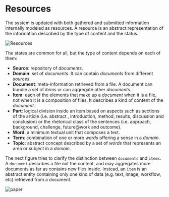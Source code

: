 # Resources

The system is updated with both gathered and submitted information internally modeled as  resources. A resource is an abstract representation of the information described by the type of  content and the status. 

![Resources](https://dl.dropboxusercontent.com/u/299257/librairy/figures/data-modelv0.2.png)

The states are common for all, but the type of content depends on each of them: 
* **Source**: repository of *documents*.
* **Domain**: set of *documents*. It can contain *documents* from different *sources*.
* **Document**: meta-information retrieved from a file. A document can bundle a set of *items* or can aggregate other *documents*.
* **Item**: each of the elements that make up a *document* when it is a file, not when it is a composition of files. It describes a kind of content of the *document*.
* **Part**: logical division inside an item based on aspects such as sections of the article  (i.e. abstract , introduction, method, results, discussion and conclusion) or the rhetorical class  of the sentences (i.e. approach, background, challenge, future@work and outcome).
* **Word**: a minimum textual unit that composes a text.
* **Term**: combination of one or more *words* offering a sense in a *domain*.
* **Topic**: abstract  concept  described  by  a  set  of  *words*  that  represents  an area  or  subject in a *domain*. 

The next figure tries to clarify the distinction between `documents` and `items`. A `document` describes a file not the content, and may aggregates more documents as far as contains new files inside. Instead, an `item` is an abstract entity containing only one kind of data (e.g. text, image, workflow, etc) retrieved from a document.

![paper](https://dl.dropboxusercontent.com/u/299257/librairy/figures/paper-to-resources.png)